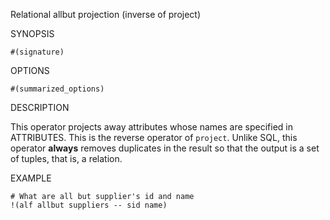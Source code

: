 
Relational allbut projection (inverse of project)

SYNOPSIS

    #(signature)

OPTIONS

    #(summarized_options)

DESCRIPTION

This operator projects away attributes whose names are specified in ATTRIBUTES.
This is the reverse operator of `project`. Unlike SQL, this operator **always**
removes duplicates in the result so that the output is a set of tuples, that
is, a relation.

EXAMPLE

    # What are all but supplier's id and name
    !(alf allbut suppliers -- sid name)

